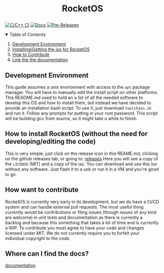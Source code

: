 # <p align="center"> RocketOS </p>

[![C/C++ CI](https://github.com/OperatingSystemRocket/RocketOS/actions/workflows/ci-cd.yml/badge.svg)](https://github.com/OperatingSystemRocket/RocketOS/actions/workflows/ci-cd.yml)
[![Docs](https://readthedocs.org/projects/rocketos/badge/?version=latest)](https://rocketos.readthedocs.io/en/latest/?badge=latest)
[![Pre-Releases](https://img.shields.io/github/release-date-pre/OperatingSystemRocket/RocketOS)](https://github.com/OperatingSystemRocket/RocketOS/releases)


<details open="open">
  <summary>Table of Contents</summary>
  <ol>
    <li>
      <a href="#development-environment">Development Environment</a>
    </li>
    <li>
      <a href="#how-to-install-rocketos-without-the-need-for-developing-editing-the-code">Installing/Getting the iso for RocketOS</a>
    </li>
    <li>
      <a href="#how-want-to-contribute">How to Contribute</a>
    </li>
    <li>
      <a href="#where-can-i-find-the-docs">Link the the documentation</a>
    </li>
  </ol>
</details>



## Development Environment

This guide assumes a unix environment with access to the `apt` package manager.
You will have to manually edit the install script on other platforms.
This README.md used to hold an a list of all the needed software to develop this OS and how to install them,
but instead we have decided to provide an installation bash script. To use it, just download `toolchain.sh` and run it.
Follow any prompts for putting in your root password. This script will be building gcc from source, so it might take a while to finish. 


## How to install RocketOS (without the need for developing/editing the code)

This is very simple, just click on the release icon in this REAME.md, clicking on the github releases tab, or going to:
<a href="https://github.com/OperatingSystemRocket/RocketOS/releases">releases</a>
Here you will see a copy of the `LICENSE` (MIT) and a copy of the iso.
You can download and use this iso without any software. Just flash it to a usb or run it in a VM and you're good to go.


## How want to contribute

RocketOS is currently very early in its development, but we do have a CI/CD system and can handle external pull requests.
The most useful thing currently would be contributions or filing issues (though issues of any kind are welcome)
in unit tests and documentation as there is currently a backlog
and because this something that takes a lot of time and is currently a WIP.
To contribute you must agree to have your code and changes licensed under MIT.
We do not currently require you to forfeit your individual copyright to the code.


## Where can I find the docs?

<a href="https://rocketos.readthedocs.io/en/latest/">documentation</a>
